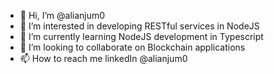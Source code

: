 - 👋 Hi, I’m @alianjum0
- 👀 I’m interested in developing RESTful services in NodeJS
- 🌱 I’m currently learning NodeJS development in Typescript 
- 💞️ I’m looking to collaborate on Blockchain applications
- 📫 How to reach me linkedIn @alianjum0

